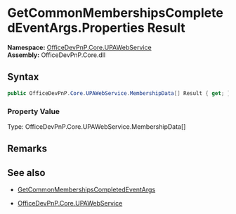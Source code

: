 # GetCommonMembershipsCompletedEventArgs.Properties Result
  

**Namespace:** [OfficeDevPnP.Core.UPAWebService](OfficeDevPnP.Core.UPAWebService.md)  
**Assembly:** OfficeDevPnP.Core.dll  
## Syntax
```C#
public OfficeDevPnP.Core.UPAWebService.MembershipData[] Result { get; }
```

### Property Value
Type: OfficeDevPnP.Core.UPAWebService.MembershipData[]  

## Remarks 

## See also
- [GetCommonMembershipsCompletedEventArgs](GetCommonMembershipsCompletedEventArgs.md) 

- [OfficeDevPnP.Core.UPAWebService](OfficeDevPnP.Core.UPAWebService.md)
